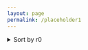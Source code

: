 ```yaml
---
layout: page
permalink: /placeholder1
---
```



<details>
<summary> Sort by r0 </summary>

+<details>
    <summary> r0= 1.2</summary>
   
    +<details>
        <summary>Sort by r1 </summary>
    
            +<details>
            <summary>r1 = 0.0 </summary>
    lipsum
            </details>
            
            +<details>
            <summary>r1 = 0.1 r0 </summary>
    lipsum
            </details>

            +<details>
            <summary>r1 = 0.5 r0 </summary>
    lipsum
        </details>
     </details>
    
    +<details>
      <summary>Sort by r_theta </summary>
    
      teste
        <p float="left">

        <img src="{{ site.baseurl }}/images/N1000L80rzero1.2r10.0rtheta0.1.png"  style="width: 300px;"/>

       <img src="{{ site.baseurl }}/images/N1000L80rzero1.2r10.0rtheta0.1.png"  style="width: 300px;"/>

      </p>
           <p align = "center">
      Fig.1 - 4K Mountains Wallpaper
      </p>
      </details>
    
    
    
    
    
    
    
+ <details>
    <summary> r0= 5.7</summary>
   
    + <details>
        <summary>Sort by r1 </summary>
            +<details>
            <summary>Sort by r1 </summary>
            r1 = 0.0
      </details>


    + <details>
      <summary>Sort by r_theta </summary>
      teste
        <p float="left">

        <img src="{{ site.baseurl }}/images/N1000L80rzero1.2r10.0rtheta0.1.png"  style="width: 300px;"/>

       <img src="{{ site.baseurl }}/images/N1000L80rzero1.2r10.0rtheta0.1.png"  style="width: 300px;"/>

      </p>
           <p align = "center">
      Fig.1 - 4K Mountains Wallpaper
      </p>
      </details>


    </details>
